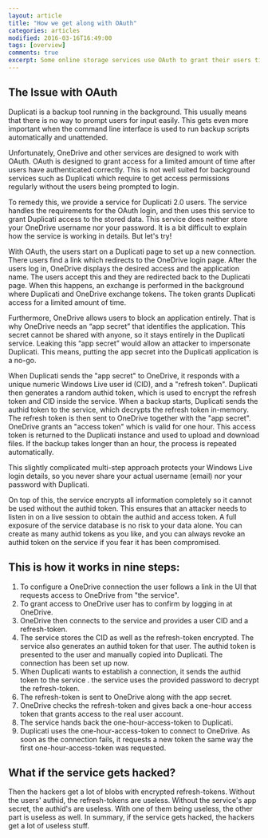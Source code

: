 ```yaml
---
layout: article
title: "How we get along with OAuth"
categories: articles
modified: 2016-03-16T16:49:00
tags: [overview]
comments: true
excerpt: Some online storage services use OAuth to grant their users time-limited access. Learn how Duplicati 2.0 works around the time limitation so that it can run in the background.  
---
```


## The Issue with OAuth

Duplicati is a backup tool running in the background. This usually means that there is no way to prompt users for input easily. This gets even more important when the command line interface is used to run backup scripts automatically and unattended. 

Unfortunately, OneDrive and other services are designed to work with OAuth. OAuth is designed to grant access for a limited amount of time after users have authenticated correctly. This is not well suited for background services such as Duplicati which require to get access permissions regularly without the users being prompted to login. 

To remedy this, we provide a service for Duplicati 2.0 users. The service handles the requirements for the OAuth login, and then uses this service to grant Duplicati access to the stored data. This service does neither store your OneDrive username nor your password. It is a bit difficult to explain how the service is working in details. But let's try!

With OAuth, the users start on a Duplicati page to set up a new connection. There users find a link which redirects to the OneDrive login page. After the users log in, OneDrive displays the desired access and the application name. The users accept this and they are redirected back to the Duplicati page. When this happens, an exchange is performed in the background where Duplicati and OneDrive exchange tokens. The token grants Duplicati access for a limited amount of time.

Furthermore, OneDrive allows users to block an application entirely. That is why OneDrive needs an “app secret” that identifies the application. This secret cannot be shared with anyone, so it stays entirely in the Duplicati service. Leaking this “app secret” would allow an attacker to impersonate Duplicati. This means, putting the app secret into the Duplicati application is a no-go.

When Duplicati sends the "app secret" to OneDrive, it responds with a unique numeric Windows Live user id (CID), and a "refresh token". Duplicati then generates a random authid token, which is used to encrypt the refresh token and CID inside the service. When a backup starts, Duplicati sends the authid token to the service, which decrypts the refresh token in-memory. The refresh token is then sent to OneDrive together with the "app secret". OneDrive grants an "access token" which is valid for one hour. This access token is returned to the Duplicati instance and used to upload and download files. If the backup takes longer than an hour, the process is repeated automatically.

This slightly complicated multi-step approach protects your Windows Live login details, so you never share your actual username (email) nor your password with Duplicati. 

On top of this, the service encrypts all information completely so it cannot be used without the authid token. This ensures that an attacker needs to listen in on a live session to obtain the authid and access token. A full exposure of the service database is no risk to your data alone. You can create as many authid tokens as you like, and you can always revoke an authid token on the service if you fear it has been compromised.


## This is how it works in nine steps:

1. To configure a OneDrive connection the user follows a link in the UI that requests access to OneDrive from "the service".
1. To grant access to OneDrive user has to confirm by logging in at OneDrive.
1. OneDrive then connects to the service and provides a user CID and a refresh-token.
1. The service stores the CID as well as the refresh-token encrypted. The service also generates an authid token for that user. The authid token is presented to the user and manually copied into Duplicati. The connection has been set up now.
1. When Duplicati wants to establish a connection, it sends the authid token to the service . the service uses the provided password to decrypt the refresh-token.
1. The refresh-token is sent to OneDrive along with the app secret.
1. OneDrive checks the refresh-token and gives back a one-hour access token that grants access to the real user account.
1. The service hands back the one-hour-access-token to Duplicati.
1. Duplicati uses the one-hour-access-token to connect to OneDrive. As soon as the connection fails, it requests a new token the same way the first one-hour-access-token was requested.


## What if the service gets hacked? 

Then the hackers get a lot of blobs with encrypted refresh-tokens. Without the users' authid, the refresh-tokens are useless. Without the service's app secret, the authid's are useless. With one of them being useless, the other part is useless as well. In summary, if the service gets hacked, the hackers get a lot of useless stuff.
